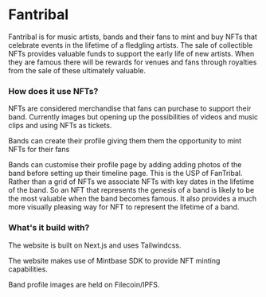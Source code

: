 # Fantribal

Fantribal is for music artists, bands and their fans to mint and buy NFTs that celebrate events in the lifetime of a fledgling artists. The sale of collectible NFTs provides valuable funds to support the early life of new artists. When they are famous there will be rewards for venues and fans through royalties from the sale of these ultimately valuable.

### How does it use NFTs?

NFTs are considered merchandise that fans can purchase to support their band. Currently images but opening up the possibilities of videos and music clips and using NFTs as tickets.

Bands can create their profile giving them them the opportunity to mint NFTs for their fans

Bands can customise their profile page by adding adding photos of the band before setting up their timeline page. This is the USP of FanTribal. Rather than a grid of NFTs we associate NFTs with key dates in the lifetime of the band. So an NFT that represents the genesis of a band is likely to be the most valuable when the band becomes famous. It also provides a much more visually pleasing way for NFT to represent the lifetime of a band.

### What's it build with?

The website is built on Next.js and uses Tailwindcss.

The website makes use of Mintbase SDK to provide NFT minting capabilities.

Band profile images are held on Filecoin/IPFS.
